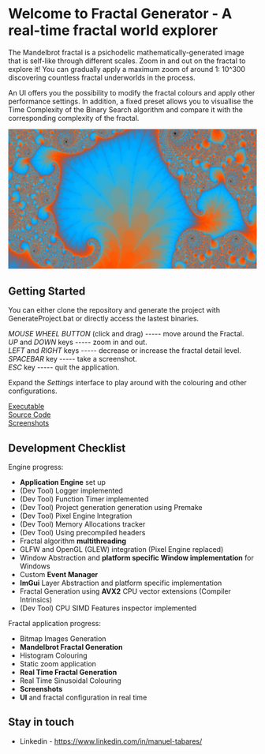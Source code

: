 # Welcome to Fractal Generator - A real-time fractal world explorer

The Mandelbrot fractal is a psichodelic mathematically-generated image that is self-like through different scales. Zoom in and out on the fractal to explore it! You can gradually apply a maximum zoom of around 1: 10^300 discovering countless fractal underworlds in the process. 

An UI offers you the possibility to modify the fractal colours and apply other performance settings. In addition, a fixed preset allows you to visuallise the Time Complexity of the Binary Search algorithm and compare it with the corresponding complexity of the fractal.

![Fractal](screenshots/Fractal_Screenshot_User2.jpg)

## Getting Started

You can either clone the repository and generate the project with GenerateProject.bat or directly access the lastest binaries.<br/>

*MOUSE WHEEL BUTTON* (click and drag) ----- move around the Fractal.  
*UP* and *DOWN* keys ----- zoom in and out.  
*LEFT* and *RIGHT* keys ----- decrease or increase the fractal detail level.  
*SPACEBAR* key ----- take a screenshot.  
*ESC* key ----- quit the application.<br/>

Expand the *Settings* interface to play around with the colouring and other configurations.<br/>

[Executable](https://github.com/ManuCanedo/fractal-generator/tree/master/bin)  
[Source Code](https://github.com/ManuCanedo/fractal-generator/tree/master/src)   
[Screenshots](https://github.com/ManuCanedo/fractal-generator/tree/master/screenshots) 

## Development Checklist

Engine progress:
+ **Application Engine** set up
+ (Dev Tool) Logger implemented  
+ (Dev Tool) Function Timer implemented
+ (Dev Tool) Project generation generation using Premake
+ (Dev Tool) Pixel Engine Integration
+ (Dev Tool) Memory Allocations tracker 
+ (Dev Tool) Using precompiled headers
+ Fractal algorithm **multithreading**
+ GLFW and OpenGL (GLEW) integration (Pixel Engine replaced)
+ Window Abstraction and **platform specific Window implementation** for Windows
+ Custom **Event Manager**
+ **ImGui** Layer Abstraction and platform specific implementation
+ Fractal Generation using **AVX2** CPU vector extensions (Compiler Intrinsics)
+ (Dev Tool) CPU SIMD Features inspector implemented


Fractal application progress:
+ Bitmap Images Generation
+ **Mandelbrot Fractal Generation**
+ Histogram Colouring
+ Static zoom application
+ **Real Time Fractal Generation**
+ Real Time Sinusoidal Colouring
+ **Screenshots**
+ **UI** and fractal configuration in real time


## Stay in touch

+ Linkedin - https://www.linkedin.com/in/manuel-tabares/
